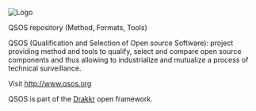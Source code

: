 ![Logo](Docs/fr/Images/QSOS-small.png)

QSOS repository (Method, Formats, Tools)

QSOS (Qualification and Selection of Open source Software): project providing method and tools to qualify, select and compare open source components and thus allowing to industrialize and mutualize a process of technical surveillance.

Visit <http://www.qsos.org>

QSOS is part of the [Drakkr](http://www.drakkr.org) open framework.

